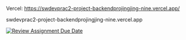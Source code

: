 Vercel: https://swdevprac2-project-backendprojingjing-nine.vercel.app/



swdevprac2-project-backendprojingjing-nine.vercel.app

[![Review Assignment Due Date](https://classroom.github.com/assets/deadline-readme-button-24ddc0f5d75046c5622901739e7c5dd533143b0c8e959d652212380cedb1ea36.svg)](https://classroom.github.com/a/OFxUFd-r)
